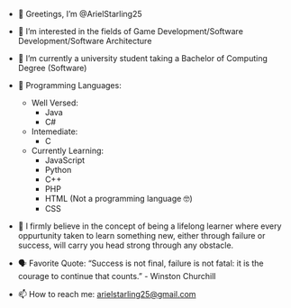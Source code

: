 - 👋 Greetings, I’m @ArielStarling25
- 👀 I’m interested in the fields of Game Development/Software Development/Software Architecture
- 🌱 I’m currently a university student taking a Bachelor of Computing Degree (Software)
- 🤖 Programming Languages:
  - Well Versed:
    - Java
    - C#
  - Intemediate:
    - C
  - Currently Learning:
    - JavaScript
    - Python
    - C++
    - PHP
    - HTML (Not a programming language 🤓)
    - CSS
      
- 🥇 I firmly believe in the concept of being a lifelong learner where every oppurtunity taken to learn something new, either through failure or success, will carry you head strong through any obstacle.
- 🗣️ Favorite Quote: “Success is not final, failure is not fatal: it is the courage to continue that counts.” - Winston Churchill
  
- 📫 How to reach me: arielstarling25@gmail.com

<!---
ArielStarling25/ArielStarling25 is a ✨ special ✨ repository because its `README.md` (this file) appears on your GitHub profile.
You can click the Preview link to take a look at your changes.
--->
